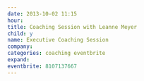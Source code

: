 ```yaml
---
date: 2013-10-02 11:15
hour: 
title: Coaching Session with Leanne Meyer
child: y
name: Executive Coaching Session
company: 
categories: coaching eventbrite
expand: 
eventbrite: 8107137667
---
```

